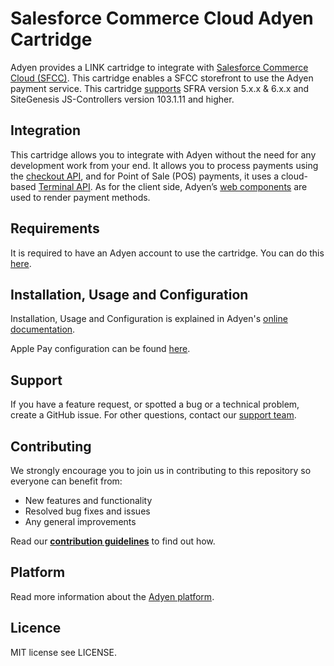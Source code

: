 # Salesforce Commerce Cloud Adyen Cartridge

Adyen provides a LINK cartridge to integrate with [Salesforce Commerce Cloud (SFCC)](https://www.adyen.com/partners/salesforce-commerce-cloud). This cartridge enables a SFCC storefront to use the Adyen payment service. This cartridge [supports](https://docs.adyen.com/plugins/salesforce-commerce-cloud#supported-versions) SFRA version 5.x.x & 6.x.x and SiteGenesis JS-Controllers version 103.1.11 and higher.

## Integration
This cartridge allows you to integrate with Adyen without the need for any development work from your end. It allows you to process payments using the [checkout API](https://docs.adyen.com/api-explorer/#/CheckoutService/v67/overview), and for Point of Sale (POS) payments, it uses a cloud-based [Terminal API](https://docs.adyen.com/point-of-sale/terminal-api-fundamentals). As for the client side, Adyen’s [web components](https://docs.adyen.com/online-payments/components-web) are used to render payment methods.

## Requirements

It is required to have an Adyen account to use the cartridge. You can do this [here](https://www.adyen.com/signup).

## Installation, Usage and Configuration

Installation, Usage and Configuration is explained in Adyen's [online documentation](https://docs.adyen.com/plugins/salesforce-commerce-cloud/).

Apple Pay configuration can be found [here](https://docs.adyen.com/plugins/salesforce-commerce-cloud/set-up-payment-methods/#set-up-apple-pay-on-the-web).

## Support
If you have a feature request, or spotted a bug or a technical problem, create a GitHub issue. For other questions, contact our [support team](https://support.adyen.com/hc/en-us/requests/new?ticket_form_id=360000705420).

## Contributing
We strongly encourage you to join us in contributing to this repository so everyone can benefit from:
* New features and functionality
* Resolved bug fixes and issues
* Any general improvements

Read our [**contribution guidelines**](CONTRIBUTING.md) to find out how.

## Platform

Read more information about the [Adyen platform](https://www.adyen.com/platform).

## Licence

MIT license see LICENSE.
